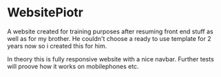 # WebsitePiotr
A website created for training purposes after resuming front end stuff as well as for my brother. He couldn't choose a ready to use template for 2 years now so i created this for him.

In theory this is fully responsive website with a nice navbar. Further tests will proove how it works on mobilephones etc.
